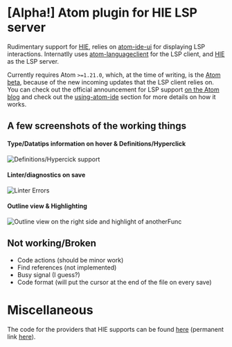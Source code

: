 # [Alpha!] Atom plugin for HIE LSP server

Rudimentary support for [HIE](https://github.com/haskell/haskell-ide-engine), relies on [atom-ide-ui](https://atom.io/packages/atom-ide-ui) for displaying LSP interactions. Internatlly uses [atom-languageclient](https://github.com/atom/atom-languageclient) for the LSP client, and [HIE](https://github.com/haskell/haskell-ide-engine) as the LSP server.

Currently requires Atom `>=1.21.0`, which, at the time of writing, is the [Atom beta](https://atom.io/beta), because of the new incoming updates that the LSP client relies on. You can check out the official announcement for LSP support [on the Atom blog](https://blog.atom.io/2017/09/12/announcing-atom-ide.html) and check out the [using-atom-ide](https://blog.atom.io/2017/09/12/announcing-atom-ide.html#using-atom-ide) section for more details on how it works.

## A few screenshots of the working things


#### Type/Datatips information on hover & Definitions/Hyperclick

![Definitions/Hypercick support](https://user-images.githubusercontent.com/1189998/30351887-6a3f4d70-9858-11e7-87ae-ab90be448023.png)

#### Linter/diagnostics on save

![Linter Errors](https://user-images.githubusercontent.com/1189998/30351907-7d3d585e-9858-11e7-9a2f-66a8a1582010.png)

#### Outline view & Highlighting

![Outline view on the right side and highlight of anotherFunc](https://user-images.githubusercontent.com/1189998/30351896-71e56dca-9858-11e7-85d7-1d90eee11807.png)


## Not working/Broken

- Code actions (should be minor work)
- Find references (not implemented)
- Busy signal (I guess?)
- Code format (will put the cursor at the end of the file on every save)

# Miscellaneous

The code for the providers that HIE supports can be found [here](https://github.com/haskell/haskell-ide-engine/blob/master/src/Haskell/Ide/Engine/Transport/LspStdio.hs#L758) (permanent link [here](https://github.com/haskell/haskell-ide-engine/blob/0e520cf8f93dbc6a41723bfc95c8c43f87fa6757/src/Haskell/Ide/Engine/Transport/LspStdio.hs#L758)).
